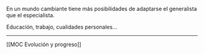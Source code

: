 En un mundo cambiante tiene más posibilidades de adaptarse el generalista que el especialista.  

Educación, trabajo, cualidades personales...

---
[[MOC Evolución y progreso]]